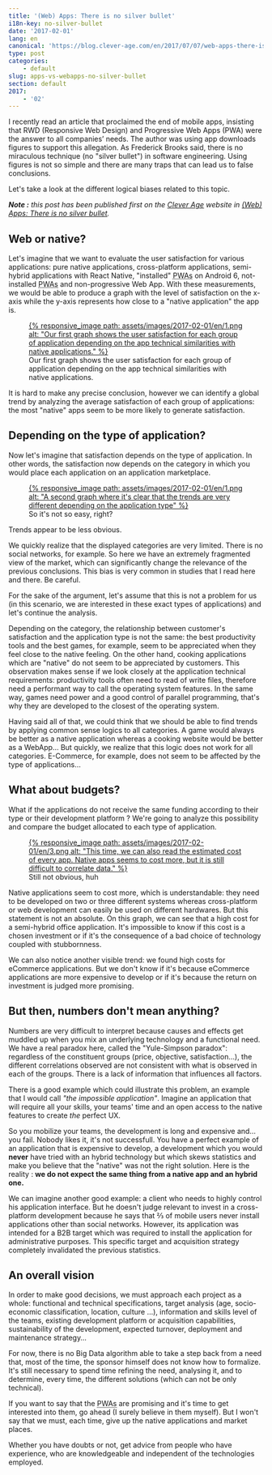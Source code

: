 ```yaml
---
title: '(Web) Apps: There is no silver bullet'
i18n-key: no-silver-bullet
date: '2017-02-01'
lang: en
canonical: 'https://blog.clever-age.com/en/2017/07/07/web-apps-there-is-no-silver-bullet/'
type: post
categories:
    - default
slug: apps-vs-webapps-no-silver-bullet
section: default
2017:
    - '02'
---
```


I recently read an article that proclaimed the end of mobile apps, insisting that RWD (Responsive Web Design) and Progressive Web Apps (PWA) were the answer to all companies’ needs. The author was using app downloads figures to support this allegation. As Frederick Brooks said, there is no miraculous technique (no "silver bullet") in software engineering. Using figures is not so simple and there are many traps that can lead us to false conclusions.

Let's take a look at the different logical biases related to this topic.

<!--more-->

<em class="canonical">**Note&nbsp;:** this post has been published first on the [Clever Age](http://www.clever-age.com/en/) website in [(Web) Apps: There is no silver bullet](https://blog.clever-age.com/en/2017/07/07/web-apps-there-is-no-silver-bullet/).</em>

## Web or native?

Let's imagine that we want to evaluate the user satisfaction for various applications: pure native applications, cross-platform applications, semi-hybrid applications with React Native, "installed" <abbr title="Progressive Web Apps">PWAs</abbr> on Android 6, not-installed <abbr title="Progressive Web Apps">PWAs</abbr> and non-progressive Web App. With these measurements, we would be able to produce a graph with the level of satisfaction on the x-axis while the y-axis represents how close to a "native application" the app is.

<figure>
  <a data-featherlight="image" href="/assets/images/2017-02-01/en/1.png" title="Voir en plus grand">
      {% responsive_image path: assets/images/2017-02-01/en/1.png alt: "Our first graph shows the user satisfaction for each group of application depending on the app  technical similarities  with  native applications." %}
  </a>
  <figcaption>Our first graph shows the user satisfaction for each group of application depending on the app  technical similarities  with  native applications.</figcaption>
</figure>

It is hard to make any precise conclusion, however we can identify a global trend by analyzing the average satisfaction of each group of applications: the most "native" apps seem to be more likely to generate satisfaction.

## Depending on the type of application?

Now let's imagine that satisfaction depends on the type of application. In other words, the satisfaction now depends on the category in which you would place each application on an application marketplace.

<figure>
  <a data-featherlight="image" href="/assets/images/2017-02-01/en/2.png" title="Voir en plus grand">
      {% responsive_image path: assets/images/2017-02-01/en/1.png alt: "A second graph where it's clear that the trends are very different depending on the application type" %}
  </a>
  <figcaption>So it's not so easy, right?</figcaption>
</figure>

Trends appear to be less obvious.

We quickly realize that the displayed categories are very limited. There is no social networks, for example. So here we have an extremely fragmented view of the market, which can significantly change the relevance of the previous conclusions. This bias is very common in studies that I read here and there. Be careful.

For the sake of the argument, let's assume that this is not a problem for us (in this scenario, we are interested in these exact types of applications) and let's continue the analysis.

Depending on the category, the relationship between customer's satisfaction and the application type is not the same: the best productivity tools and the best games, for example, seem to be appreciated when they feel close to the native feeling. On the other hand, cooking applications which are "native" do not seem to be appreciated by customers. This observation makes sense if we look closely at the application technical requirements: productivity tools often need to read of write files, therefore need a performant way to call the operating system features. In the same way, games need power and a good control of parallel programming, that's why they are developed to the closest of the operating system.

Having said all of that, we could think that we should be able to find trends by applying common sense logics to all categories. A game would always be better as a native application whereas a cooking website would be better as a WebApp… But quickly, we realize that this logic does not work for all categories. E-Commerce, for example, does not seem to be affected by the type of applications…

## What about budgets?

What if the applications do not receive the same funding according to their type or their development platform ? We're going to analyze this possibility and compare the budget allocated to each type of application.

<figure>
  <a data-featherlight="image" href="/assets/images/2017-02-01/en/2.png" title="Voir en plus grand">
      {% responsive_image path: assets/images/2017-02-01/en/3.png alt: "This time, we can also read the estimated cost of every app. Native apps seems to cost more, but it is still difficult to correlate data." %}
  </a>
  <figcaption>Still not obvious, huh</figcaption>
</figure>

Native applications seem to cost more, which is understandable: they need to be developed on two or three different systems whereas cross-platform or web development can easily be used on different hardwares. But this statement is not an absolute. On this graph, we can see that a high cost for a semi-hybrid office application. It's impossible to know if this cost is a chosen investment or if it's the consequence of a bad choice of technology coupled with stubbornness.

We can also notice another visible trend: we found high costs for eCommerce applications. But we don't know if it's because eCommerce applications are more expensive to develop or if it's because the return on investment is judged more promising.

## But then, numbers don't mean anything?

Numbers are very difficult to interpret because causes and effects get muddled up when you mix an underlying technology and a functional need. We have a real paradox here, called the "Yule-Simpson paradox": regardless of the constituent groups (price, objective, satisfaction…), the different correlations observed are not consistent with what is observed in each of the groups. There is a lack of information that influences all factors.

There is a good example which could illustrate this problem, an example that I would call <em>"the impossible application"</em>. Imagine an application that will require all your skills, your teams' time and an open access to the native features to create <em>the</em> perfect UX. 

So you mobilize your teams, the development is long and expensive and… you fail. Nobody likes it, it's not successfull. You have a perfect example of an application that is expensive to develop, a development which you would <strong>never</strong> have tried with an hybrid technology but which skews statistics and make you believe that the "native" was not the right solution. Here is the reality : <strong>we do not expect the same thing from a native app and an hybrid one.</strong>

We can imagine another good example: a client who needs to highly control his application interface. But he doesn't judge relevant to invest in a cross-platform development because he says that ⅔ of mobile users never install applications other than social networks. However, its application was intended for a B2B target which was required to install the application for administrative purposes. This specific target and acquisition strategy completely invalidated the previous statistics.

## An overall vision

In order to make good decisions, we must approach each project as a whole: functional and technical specifications, target analysis (age, socio-economic classification, location, culture ...), information and skills level of the teams, existing development platform or acquisition capabilities, sustainability of the development, expected turnover, deployment and maintenance strategy…

For now, there is no Big Data algorithm able to take a step back from a need that, most of the time, the sponsor himself does not know how to formalize. It's still necessary to spend time refining the need, analysing it, and to determine, every time, the different solutions (which can not be only technical).

If you want to say that the <abbr title="Progressive Web Apps">PWAs</abbr> are promising and it's time to get interested into them, go ahead (I surely believe in them myself). But I won't say that we must, each time, give up the native applications and market places.

Whether you have doubts or not, get advice from people who have experience, who are knowledgeable and independent of the technologies employed.